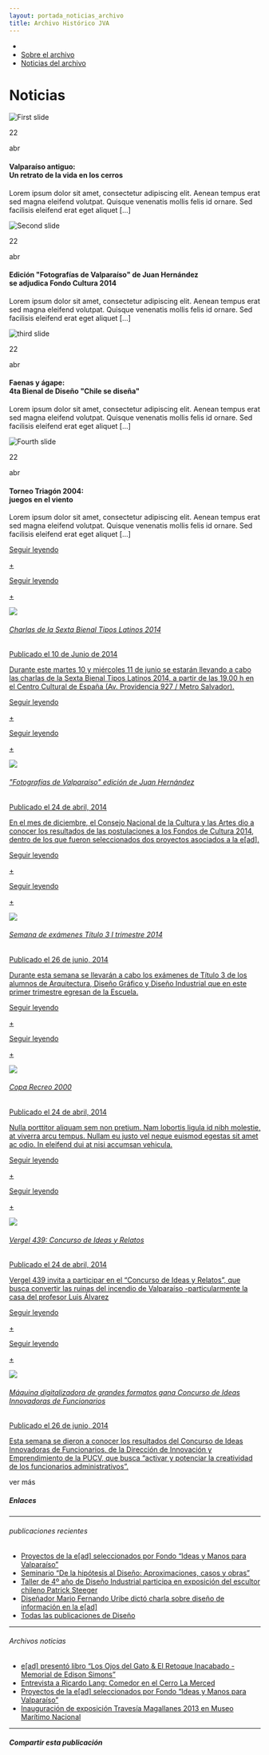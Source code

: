```yaml
---
layout: portada_noticias_archivo
title: Archivo Histórico JVA
---
```

<div class='contenedor-sin-relleno'>
<div class='fila'>
<div class='col-lg-12 oculto-xs'>
<ul id='breadcrumb'>
<li><a href='/pags/home'><i class="icn icn-hogar icn-md"></i></a></li>
<li><a href='/pags/portada_noticias'> Sobre el archivo </a></li>
<li><a href='/pags/portada_noticias'> Noticias del archivo </a></li>
</ul>
</div>
</div>
</div>
<div class='fondo-negro'>
<div class='wrap'>
<h1 class="entry-title generico"><i class="icn icn-noticias icn-lg"></i> Noticias</h1> <!-- título del post -->
</div>
</div>
<!-- contenido -->
<div class='fondo-blanco'>
<div class='wrap'>
<div class='fila'>
<div class='col-lg-9 col-md-9 col-sm-12 col-xs-12'>
  <div data-ride="carousel" class="carousel slide" id="carousel-example-generic">
<!-- fin datos de carousel-lg -->
<div class="carousel-inner">
<div class="item active">
    <div class='noticia grande'>
        <div class='noticia-imagen'>
            <img class='marco-imagen' alt="First slide" title="Noticia Destacada" src='{{ site.baseurl }}/img/img-archivo/noticia-1.jpg'>
        <div class='cont-titular fondo-pizarra'>
        <div class='linea-vert-fecha fondo-blanco'></div>
          <div class='contenedor-fecha'>
            <p class='fecha-destacado'> 22 <br/></p>
            <p class='fecha-destacado'>abr</p>
          </div>
        </div>            
            <h4 class='titular-carousel'>Valparaíso antiguo: </br> Un retrato de la vida en los cerros</h4>
        </div>
        <div class='recuadro-detalle'>
            <div class='contenedor-texto'>
            <p>Lorem ipsum dolor sit amet, consectetur adipiscing elit. Aenean tempus erat sed magna eleifend volutpat. Quisque venenatis mollis felis id ornare. Sed facilisis eleifend erat eget aliquet [...]</p>
            </div>
        </div>
    </div>
</div>  <!-- fin de item -->
<div class="item">
        <div class='noticia grande'>
            <div class='noticia-imagen'>
                <img class='marco-imagen' alt="Second slide" title="Noticia Destacada" src='{{ site.baseurl }}/img/img-archivo/noticia-2.jpg'>   
        <div class='cont-titular fondo-pizarra'>
        <div class='linea-vert-fecha fondo-blanco'></div>
          <div class='contenedor-fecha'>
            <p class='fecha-destacado'> 22 <br/></p>
            <p class='fecha-destacado'>abr</p>
          </div>
        </div>            
            <h4 class='titular-carousel'>Edición "Fotografías de Valparaíso" de Juan Hernández </br> se adjudica Fondo Cultura 2014</h4>
        </div>
        <div class='recuadro-detalle'>
            <div class='contenedor-texto'>
            <p>Lorem ipsum dolor sit amet, consectetur adipiscing elit. Aenean tempus erat sed magna eleifend volutpat. Quisque venenatis mollis felis id ornare. Sed facilisis eleifend erat eget aliquet [...]</p>
            </div>
        </div>
        </div>
    </div>  <!-- fin de item -->
<div class="item">
        <div class='noticia grande'>
            <div class='noticia-imagen'>
                <img class='marco-imagen' alt="third slide" title="Noticia Destacada" src='{{ site.baseurl }}/img/img-archivo/noticia-3.jpg'>
        <div class='cont-titular fondo-pizarra'>
        <div class='linea-vert-fecha fondo-blanco'></div>
          <div class='contenedor-fecha'>
            <p class='fecha-destacado'> 22 <br/></p>
            <p class='fecha-destacado'>abr</p>
          </div>
        </div>            
            <h4 class='titular-carousel'>Faenas y ágape: </br> 4ta Bienal de Diseño "Chile se diseña"</h4>
        </div>
        <div class='recuadro-detalle'>
            <div class='contenedor-texto'>
            <p>Lorem ipsum dolor sit amet, consectetur adipiscing elit. Aenean tempus erat sed magna eleifend volutpat. Quisque venenatis mollis felis id ornare. Sed facilisis eleifend erat eget aliquet [...]</p>
            </div>
        </div>
        </div>
    </div>  <!-- fin de item -->
<div class="item">
        <div class='noticia grande'>
            <div class='noticia-imagen'>
                <img class='marco-imagen' alt="Fourth slide" title="Noticia Destacada" src='{{ site.baseurl }}/img/img-archivo/noticia-4.jpg'>
                    <div class='cont-titular fondo-pizarra'>
        <div class='linea-vert-fecha fondo-blanco'></div>
          <div class='contenedor-fecha'>
            <p class='fecha-destacado'> 22 <br/></p>
            <p class='fecha-destacado'>abr</p>
          </div>
        </div>            
            <h4 class='titular-carousel'>Torneo Triagón 2004: </br> juegos en el viento</h4>
        </div>
        <div class='recuadro-detalle'>
            <div class='contenedor-texto'>
            <p>Lorem ipsum dolor sit amet, consectetur adipiscing elit. Aenean tempus erat sed magna eleifend volutpat. Quisque venenatis mollis felis id ornare. Sed facilisis eleifend erat eget aliquet [...]</p>
            </div>
        </div>
        </div>
    </div>  <!-- fin de item -->
</div>
<!-- Controles -->
<a data-slide="prev" href="#carousel-example-generic" class="left carousel-control">
<i class="icn icn-nav-izq"></i>
</a>
<a data-slide="next" href="#carousel-example-generic" class="right carousel-control">
<i class="icn icn-nav-der"></i>
</a>
</div>
<div class='fila'>
<!-- Categoría Arquitectura -->
<div class='col-lg-4 col-md-6 col-sm-6 col-xs-12'>
<div class='noticia-chica'> <!-- noticia 1 -->
<a href='/pags/publicacion' class='bloque-enlace portada categoria-especifica'>
    <p class='seguir-leyendo'>Seguir leyendo</p><p class='seguir-leyendo ver-mas'>+</p>
    <div class='seguir-leyendo-cuadro'>
    <p class='seguir-leyendo'>Seguir leyendo</p><p class='seguir-leyendo ver-mas'>+</p>
    </div>
    <div class='prev-imagen sm'>
      <img class='ancho-maximo' src='{{ site.baseurl }}/img/img-archivo/Exposicion Santiago-04.png'>
    </div>
    <h6>Charlas de la Sexta Bienal Tipos Latinos 2014</h6>
    <aside class='entry-details'>Publicado el 10 de Junio de 2014</aside>
    <p>Durante este martes 10 y miércoles 11 de junio se estarán llevando a cabo las charlas de la Sexta Bienal Tipos Latinos 2014, a partir de las 19.00 h en el Centro Cultural de España (Av. Providencia 927 / Metro Salvador).</p>
</a>
</div><!-- fin noticia 1 -->
</div>
<div class='col-lg-4 col-md-6 col-sm-6 col-xs-12'>
<div class='noticia-chica'> <!-- noticia 1 -->
<a href='#' class='bloque-enlace portada categoria-especifica'>
    <p class='seguir-leyendo'>Seguir leyendo</p><p class='seguir-leyendo ver-mas'>+</p>
    <div class='seguir-leyendo-cuadro'>
    <p class='seguir-leyendo'>Seguir leyendo</p><p class='seguir-leyendo ver-mas'>+</p>
    </div>
    <div class='prev-imagen sm'>
     <img class='ancho-maximo' src='{{ site.baseurl }}/img/img-archivo/noticia-4.jpg'>
    </div>
    <h6>"Fotografías de Valparaíso" edición de Juan Hernández</h6>
    <aside class='entry-details'>Publicado el 24 de abril, 2014</aside>
    <p>En el mes de diciembre, el Consejo Nacional de la Cultura y las Artes dio a conocer los resultados de las postulaciones a los Fondos de Cultura 2014, dentro de los que fueron seleccionados dos proyectos asociados a la e[ad].</p>
</a>
</div><!-- fin noticia 1 -->
</div>
<div class='col-lg-4 col-md-6 col-sm-6 col-xs-12'>
<div class='noticia-chica'> <!-- noticia 1 -->
<a href='#' class='bloque-enlace portada categoria-especifica'>
    <p class='seguir-leyendo'>Seguir leyendo</p><p class='seguir-leyendo ver-mas'>+</p>
    <div class='seguir-leyendo-cuadro'>
    <p class='seguir-leyendo'>Seguir leyendo</p><p class='seguir-leyendo ver-mas'>+</p>
    </div>
    <div class='prev-imagen sm'>
      <img class='ancho-maximo' src='{{ site.baseurl }}/img/img-archivo/7166249257_f8f3a5f669_k.jpg'>
    </div>
    <h6>Semana de exámenes Título 3 I trimestre 2014</h6>
    <aside class='entry-details'>Publicado el  26 de junio, 2014</aside>
    <p>Durante esta semana se llevarán a cabo los exámenes de Título 3  de los alumnos de Arquitectura, Diseño Gráfico y Diseño Industrial que en este primer trimestre egresan de la Escuela.</p>
</a>
</div><!-- fin noticia 1 -->
</div>
<!-- Categoría Arquitectura -->
<div class='col-lg-4 col-md-6 col-sm-6 col-xs-12'>
<div class='noticia-chica'> <!-- noticia 1 -->
<a href='#' class='bloque-enlace portada categoria-especifica'>
    <p class='seguir-leyendo'>Seguir leyendo</p><p class='seguir-leyendo ver-mas'>+</p>
    <div class='seguir-leyendo-cuadro'>
    <p class='seguir-leyendo'>Seguir leyendo</p><p class='seguir-leyendo ver-mas'>+</p>
    </div>
    <div class='prev-imagen sm'>
      <img class='ancho-maximo' src='{{ site.baseurl }}/img/img-archivo/copa_recreo_2000 (2).jpg'>
    </div>
    <h6>Copa Recreo 2000</h6>
    <aside class='entry-details'>Publicado el 24 de abril, 2014</aside>
    <p> Nulla porttitor aliquam sem non pretium. Nam lobortis ligula id nibh molestie, at viverra arcu tempus. Nullam eu justo vel neque euismod egestas sit amet ac odio. In eleifend dui at nisi accumsan vehicula. </p>
</a>
</div><!-- fin noticia 1 -->
</div>
<div class='col-lg-4 col-md-6 col-sm-6 col-xs-12'>
<div class='noticia-chica'> <!-- noticia 1 -->
<a href='#' class='bloque-enlace portada categoria-especifica'>
    <p class='seguir-leyendo'>Seguir leyendo</p><p class='seguir-leyendo ver-mas'>+</p>
    <div class='seguir-leyendo-cuadro'>
    <p class='seguir-leyendo'>Seguir leyendo</p><p class='seguir-leyendo ver-mas'>+</p>
    </div>
    <div class='prev-imagen sm'>
      <img class='ancho-maximo' src='{{ site.baseurl }}/img/img-archivo/vergel439.jpg'>
    </div>
    <h6>Vergel 439: Concurso de Ideas y Relatos</h6>
    <aside class='entry-details'>Publicado el 24 de abril, 2014</aside>
    <p>Vergel 439 invita a participar en el “Concurso de Ideas y Relatos”, que busca convertir las ruinas del incendio de Valparaíso -particularmente la casa del profesor Luis Álvarez</p>
</a>
</div><!-- fin noticia 1 -->
</div>
<div class='col-lg-4 col-md-6 col-sm-6 col-xs-12'>
<div class='noticia-chica'> <!-- noticia 1 -->
<a href='#' class='bloque-enlace portada categoria-especifica'>
    <p class='seguir-leyendo'>Seguir leyendo</p><p class='seguir-leyendo ver-mas'>+</p>
    <div class='seguir-leyendo-cuadro'>
    <p class='seguir-leyendo'>Seguir leyendo</p><p class='seguir-leyendo ver-mas'>+</p>
    </div>
    <div class='prev-imagen sm'>
      <img class='ancho-maximo' src='{{ site.baseurl }}/img/img-archivo/MDGF-Mesa-de-Luz-002.jpg'>
    </div>
    <h6>Máquina digitalizadora de grandes formatos gana Concurso de Ideas Innovadoras de Funcionarios</h6>
    <aside class='entry-details'>Publicado el 26 de junio, 2014</aside>
    <p>Esta semana se dieron a conocer los resultados del Concurso de Ideas Innovadoras de Funcionarios, de la Dirección de Innovación y Emprendimiento de la PUCV, que busca “activar y potenciar la creatividad de los funcionarios administrativos”.</p>
</a>
</div><!-- fin noticia 1 -->
</div>
</div>
<div class='centrado extendido'>
<a class='btn btn-md btn-transparente-negro cargar-mas'>ver más</a>
</div>
</div>
<div class='col-lg-3 col-md-3 col-sm-12 col-xs-12'>
<div class='aside'>
  <div class='bloque-aside'>
    <h5 class='negro'>Enlaces</h5>
    <hr>
  </div>
  <div class='bloque-aside sm'>
    <h6 class='gris'><i class="icn icn-enlace-hor icn-md"></i> publicaciones recientes</h6>
    <ul class='publicaciones-enlazadas'>
      <li><a href='#'>Proyectos de la e[ad] seleccionados por Fondo “Ideas y Manos para Valparaíso”</a></li>
      <li><a href='#'>Seminario “De la hipótesis al Diseño: Aproximaciones, casos y obras”</a></li>
      <li><a href='#'>Taller de 4º año de Diseño Industrial participa en exposición del escultor chileno Patrick Steeger</a></li>
      <li><a href='#'>Diseñador Mario Fernando Uribe dictó charla sobre diseño de información en la e[ad]</a></li>
      <li><a class='gruesa' href='#'>Todas las publicaciones de Diseño</a></li>
    </ul>
    <hr>
  </div>
  <div class='bloque-aside sm'>
    <h6 class='gris'><i class="icn icn-noticias icn-md"></i> Archivos noticias</h6>
    <ul class='publicaciones-enlazadas'>
      <li><a href='#'>e[ad] presentó libro “Los Ojos del Gato & El Retoque Inacabado -Memorial de Edison Simons”</a></li>
      <li><a href='#'>Entrevista a Ricardo Lang: Comedor en el Cerro La Merced</a></li>
      <li><a href='#'>Proyectos de la e[ad] seleccionados por Fondo “Ideas y Manos para Valparaíso”</a></li>
      <li><a href='#'>Inauguración de exposición Travesía Magallanes 2013 en Museo Marítimo Nacional</a></li>
    </ul>
    <hr>
  </div>
  <div class='bloque-aside'>
    <h5 class='fino'><i class="icn icn-vinculo icn-md"></i> Compartir esta publicación</h5>
      <a class='red-social' href='#'>
        <span class="icn-stack icn-lg">
          <i class="icn icn-cuadro icn-stack-2x naranja-opuesto"></i>
          <i class="icn icn-twitter icn-stack-1x icn-inverse"></i>
        </span>
      </a>
      <a class='red-social' href='#'>
        <span class="icn-stack icn-lg">
          <i class="icn icn-cuadro icn-stack-2x damasco-opuesto"></i>
          <i class="icn icn-facebook icn-stack-1x icn-inverse"></i>
        </span>
      </a>
      <a class='red-social' href='#'>
        <span class="icn-stack icn-lg">
          <i class="icn icn-cuadro icn-stack-2x rojo-claro"></i>
          <i class="icn icn-enlace icn-stack-1x icn-inverse"></i>
        </span>
      </a>
      <a class='red-social' href='#'>
        <span class="icn-stack icn-lg">
          <i class="icn icn-cuadro icn-stack-2x naranja"></i>
          <i class="icn icn-rss icn-stack-1x icn-inverse"></i>
        </span>
      </a>
  </div>
</div>
</div>
</div>
</div>
</div>
</div>